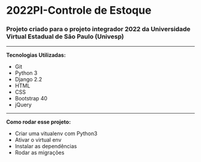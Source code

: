 # 2022PI-Controle de Estoque

### Projeto criado para o projeto integrador 2022 da Universidade Virtual Estadual de São Paulo (Univesp)
-----
**Tecnologias Utilizadas:**

- Git
- Python 3
- Django 2.2
- HTML
- CSS
- Bootstrap 40
- jQuery
 ----
 
 **Como rodar esse projeto:**
 
 - Criar uma vitualenv com Python3
 - Ativar o virtual env
 - Instalar as dependências
 - Rodar as migrações
